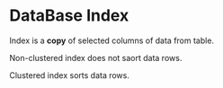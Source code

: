 
# DataBase Index

Index is a **copy** of selected columns of data from table.

Non-clustered index does not saort data rows.

Clustered index sorts data rows.

